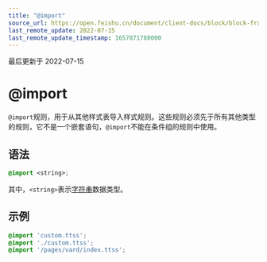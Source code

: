 ```yaml
---
title: "@import"
source_url: https://open.feishu.cn/document/client-docs/block/block-frame/code-components-and-structure/view-layer/ttss/rules/import
last_remote_update: 2022-07-15
last_remote_update_timestamp: 1657871780000
---
```

最后更新于 2022-07-15

# @import

`@import`规则，用于从其他样式表导入样式规则。这些规则必须先于所有其他类型的规则，它不是一个嵌套语句，`@import`不能在条件组的规则中使用。

## 语法

```css
@import <string>;
```

其中，`<string>`表示[字符串](https://open.feishu.cn/document/uAjLw4CM/uYjL24iN/block/block-frame/view-layer/ttss/basic-data-type/string)数据类型。

## 示例

```css
@import 'custom.ttss';
@import './custom.ttss';
@import '/pages/vard/index.ttss';
```
